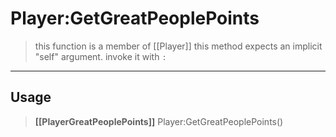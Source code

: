 # Player:GetGreatPeoplePoints
> this function is a member of [[Player]]
> this method expects an implicit "self" argument. invoke it with `:`
-----
## Usage
> **[[PlayerGreatPeoplePoints]]** Player:GetGreatPeoplePoints()

